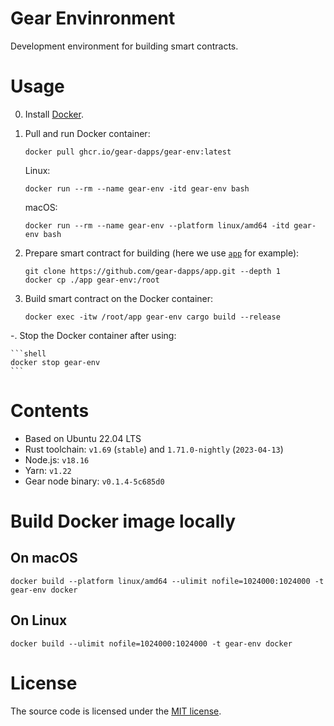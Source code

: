 # Gear Envinronment

Development environment for building smart contracts.

# Usage

0. Install [Docker](https://docs.docker.com/engine/install/).

1. Pull and run Docker container:

    ```shell
    docker pull ghcr.io/gear-dapps/gear-env:latest
    ```

    Linux:

    ```shell
    docker run --rm --name gear-env -itd gear-env bash
    ```

    macOS:

    ```shell
    docker run --rm --name gear-env --platform linux/amd64 -itd gear-env bash
    ```

2. Prepare smart contract for building (here we use [`app`](https://github.com/gear-dapps/app) for example):

    ```shell
    git clone https://github.com/gear-dapps/app.git --depth 1
    docker cp ./app gear-env:/root
    ```

3. Build smart contract on the Docker container:

    ```shell
    docker exec -itw /root/app gear-env cargo build --release
    ```

-. Stop the Docker container after using:

    ```shell
    docker stop gear-env
    ```

# Contents

- Based on Ubuntu 22.04 LTS
- Rust toolchain: `v1.69` (`stable`) and `1.71.0-nightly` (`2023-04-13`)
- Node.js: `v18.16`
- Yarn: `v1.22`
- Gear node binary: `v0.1.4-5c685d0`

# Build Docker image locally

## On macOS

```shell
docker build --platform linux/amd64 --ulimit nofile=1024000:1024000 -t gear-env docker
```

## On Linux

```shell
docker build --ulimit nofile=1024000:1024000 -t gear-env docker
```

# License

The source code is licensed under the [MIT license](LICENSE).
